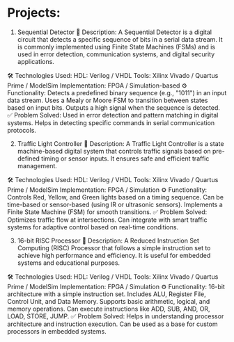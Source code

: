 # Projects:
1. Sequential Detector
📝 Description:
A Sequential Detector is a digital circuit that detects a specific sequence of bits in a serial data stream. It is commonly implemented using Finite State Machines (FSMs) and is used in error detection, communication systems, and digital security applications.

🛠️ Technologies Used:
HDL: Verilog / VHDL
Tools: Xilinx Vivado / Quartus Prime / ModelSim
Implementation: FPGA / Simulation-based
⚙️ Functionality:
Detects a predefined binary sequence (e.g., "1011") in an input data stream.
Uses a Mealy or Moore FSM to transition between states based on input bits.
Outputs a high signal when the sequence is detected.
✅ Problem Solved:
Used in error detection and pattern matching in digital systems.
Helps in detecting specific commands in serial communication protocols.



2. Traffic Light Controller
📝 Description:
A Traffic Light Controller is a state machine-based digital system that controls traffic signals based on pre-defined timing or sensor inputs. It ensures safe and efficient traffic management.

🛠️ Technologies Used:
HDL: Verilog / VHDL
Tools: Xilinx Vivado / Quartus Prime / ModelSim
Implementation: FPGA / Simulation
⚙️ Functionality:
Controls Red, Yellow, and Green lights based on a timing sequence.
Can be time-based or sensor-based (using IR or ultrasonic sensors).
Implements a Finite State Machine (FSM) for smooth transitions.
✅ Problem Solved:
Optimizes traffic flow at intersections.
Can integrate with smart traffic systems for adaptive control based on real-time conditions.



3. 16-bit RISC Processor
📝 Description:
A Reduced Instruction Set Computing (RISC) Processor that follows a simple instruction set to achieve high performance and efficiency. It is useful for embedded systems and educational purposes.

🛠️ Technologies Used:
HDL: Verilog / VHDL
Tools: Xilinx Vivado / Quartus Prime / ModelSim
Implementation: FPGA / Simulation
⚙️ Functionality:
16-bit architecture with a simple instruction set.
Includes ALU, Register File, Control Unit, and Data Memory.
Supports basic arithmetic, logical, and memory operations.
Can execute instructions like ADD, SUB, AND, OR, LOAD, STORE, JUMP.
✅ Problem Solved:
Helps in understanding processor architecture and instruction execution.
Can be used as a base for custom processors in embedded systems.
